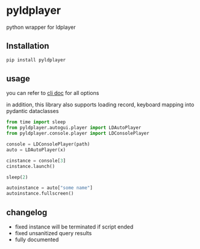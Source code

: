# pyldplayer
python wrapper for ldplayer

## Installation
```bash
pip install pyldplayer
```

## usage
you can refer to [cli doc](https://www.ldplayer.net/blog/introduction-to-ldplayer-command-line-interface.html) for all options

in addition, this library also supports loading record, keyboard mapping into pydantic dataclasses
```py
from time import sleep
from pyldplayer.autogui.player import LDAutoPlayer
from pyldplayer.console.player import LDConsolePlayer

console = LDConsolePlayer(path)
auto = LDAutoPlayer(x)

cinstance = console[3]
cinstance.launch()

sleep(2)

autoinstance = auto["some name"]
autoinstance.fullscreen()
```

## changelog
* fixed instance will be terminated if script ended
* fixed unsanitized query results
* fully documented
